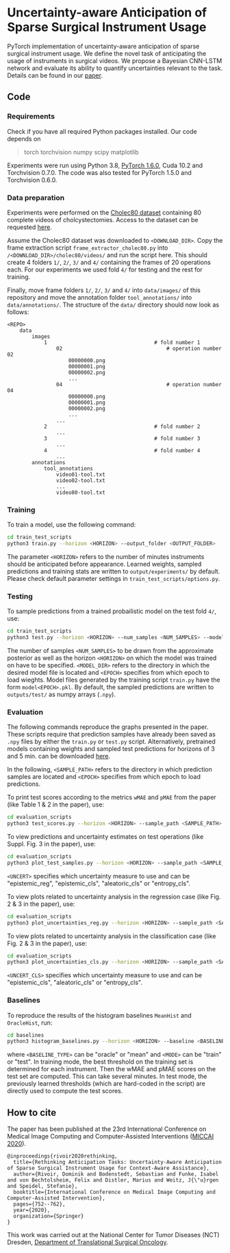 # Uncertainty-aware Anticipation of Sparse Surgical Instrument Usage

PyTorch implementation of uncertainty-aware anticipation of sparse surgical instrument usage.
We define the novel task of anticipating the usage of instruments in surgical videos. We propose a Bayesian CNN-LSTM network and evaluate its ability to quantify uncertainties relevant to the task. Details can be found in our [paper](https://arxiv.org/pdf/2007.00548.pdf).

## Code

### Requirements

Check if you have all required Python packages installed. Our code depends on
> torch torchvision numpy scipy matplotlib

Experiments were run using Python 3.8, [PyTorch 1.6.0](https://pytorch.org), Cuda 10.2 and Torchvision 0.7.0. The code was also tested for PyTorch 1.5.0 and Torchvision 0.6.0.

### Data preparation

Experiments were performed on the [Cholec80 dataset](https://arxiv.org/pdf/1602.03012.pdf) containing 80 complete videos of cholcystectomies. Access to the dataset can be requested [here](http://camma.u-strasbg.fr/datasets).

Assume the Cholec80 dataset was downloaded to `<DOWNLOAD_DIR>`. Copy the frame extraction script `frame_extractor_cholec80.py` into `/<DOWNLOAD_DIR>/cholec80/videos/` and run the script here. This should create 4 folders `1/`, `2/`, `3/` and `4/` containing the frames of 20 operations each. For our experiments we used fold `4/` for testing and the rest for training.

Finally, move frame folders `1/`, `2/`, `3/` and `4/` into `data/images/` of this repository and move the annotation folder `tool_annotations/` into `data/annotations/`. The structure of the `data/` directory should now look as follows:

```
<REPO>
	data
		images
			1                                   # fold number 1
				02                              	# operation number 02
					00000000.png
					00000001.png
					00000002.png
					...
				04                              	# operation number 04
					00000000.png
					00000001.png
					00000002.png
					...
				...
			2                                   # fold number 2
				...
			3                                   # fold number 3
				...
			4                                   # fold number 4
				...
		annotations
			tool_annotations
				video01-tool.txt
				video02-tool.txt
				...
				video80-tool.txt
```

### Training

To train a model, use the following command:

```bash
cd train_test_scripts
python3 train.py --horizon <HORIZON> --output_folder <OUTPUT_FOLDER>
```

The parameter `<HORIZON>` refers to the number of minutes instruments should be anticipated before appearance. Learned weights, sampled predictions and training stats are written to `output/experiments/` by default. Please check default parameter settings in `train_test_scripts/options.py`.

### Testing

To sample predictions from a trained probailistic model on the test fold `4/`, use:

```bash
cd train_test_scripts
python3 test.py --horizon <HORIZON> --num_samples <NUM_SAMPLES> --model_folder <MODEL_DIR> --model_epoch <EPOCH>
```

The number of samples `<NUM_SAMPLES>` to be drawn from the approximate posterior as well as the horizon `<HORIZON>` on which the model was trained on have to be specified. `<MODEL_DIR>` refers to the directory in which the desired model file is located and `<EPOCH>` specifies from which epoch to load wieghts. Model files generated by the training script `train.py` have the form `model<EPOCH>.pkl`. By default, the sampled predictions are written to `outputs/test/` as numpy arrays (`.npy`).

### Evaluation

The following commands reproduce the graphs presented in the paper. These scripts require that prediction samples have already been saved as `.npy` files by either the `train.py` or `test.py` script. Alternatively, pretrained models containing weights and sampled test predictions for horizons of 3 and 5 min. can be downloaded [here](https://caruscloud.uniklinikum-dresden.de/index.php/s/FfrzHiAFseNw5tm).

In the following, `<SAMPLE_PATH>` refers to the directory in which prediction samples are located and `<EPOCH>` specifies from which epoch to load predictions.

To print test scores according to the metrics `wMAE` and `pMAE` from the paper (like Table 1 & 2 in the paper), use:

```bash
cd evaluation_scripts
python3 test_scores.py --horizon <HORIZON> --sample_path <SAMPLE_PATH> --epoch <EPOCH> 
```

To view predictions and uncertainty estimates on test operations (like Suppl. Fig. 3 in the paper), use:

```bash
cd evaluation_scripts
python3 plot_test_samples.py --horizon <HORIZON> --sample_path <SAMPLE_PATH> --epoch <EPOCH> --uncertainty_type <UNCERT>
```

`<UNCERT>` specifies which uncertainty measure to use and can be "epistemic_reg", "epistemic_cls", "aleatoric_cls" or "entropy_cls".

To view plots related to uncertainty analysis in the regression case (like Fig. 2 & 3 in the paper), use:

```bash
cd evaluation_scripts
python3 plot_uncertainties_reg.py --horizon <HORIZON> --sample_path <SAMPLE_PATH> --epoch <EPOCH>
```

To view plots related to uncertainty analysis in the classification case (like Fig. 2 & 3 in the paper), use:

```bash
cd evaluation_scripts
python3 plot_uncertainties_cls.py --horizon <HORIZON> --sample_path <SAMPLE_PATH> --epoch <EPOCH> --uncertainty_type <UNCERT_CLS>
```

`<UNCERT_CLS>` specifies which uncertainty measure to use and can be "epistemic_cls", "aleatoric_cls" or "entropy_cls".

### Baselines

To reproduce the results of the histogram baselines `MeanHist` and `OracleHist`, run:

```bash
cd baselines
python3 histogram_baselines.py --horizon <HORIZON> --baseline <BASELINE_TYPE> --mode <MODE>
```

where `<BASELINE_TYPE>` can be "oracle" or "mean" and `<MODE>` can be "train" or "test". In training mode, the best threshold on the training set is determined for each instrument. Then the wMAE and pMAE scores on the test set are computed. This can take several minutes. In test mode, the previously learned thresholds (which are hard-coded in the script) are directly used to compute the test scores.

## How to cite

The paper has been published at the 23rd International Conference on Medical Image Computing and Computer-Assisted Interventions ([MICCAI 2020](http://miccai2020.org/)).

```
@inproceedings{rivoir2020rethinking,
  title={Rethinking Anticipation Tasks: Uncertainty-Aware Anticipation of Sparse Surgical Instrument Usage for Context-Aware Assistance},
  author={Rivoir, Dominik and Bodenstedt, Sebastian and Funke, Isabel and von Bechtolsheim, Felix and Distler, Marius and Weitz, J{\"u}rgen and Speidel, Stefanie},
  booktitle={International Conference on Medical Image Computing and Computer-Assisted Intervention},
  pages={752--762},
  year={2020},
  organization={Springer}
}
```

This work was carried out at the National Center for Tumor Diseases (NCT) Dresden, [Department of Translational Surgical Oncology](https://www.nct-dresden.de/tso.html).